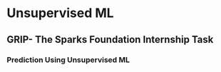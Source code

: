 # Unsupervised ML
## GRIP- The Sparks Foundation Internship Task
### Prediction Using Unsupervised ML
